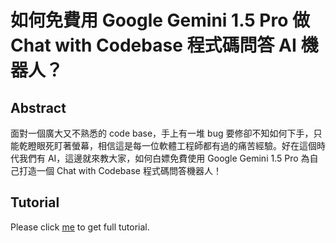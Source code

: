 # 如何免費用 Google Gemini 1.5 Pro 做 Chat with Codebase 程式碼問答 AI 機器人？

## Abstract
面對一個廣大又不熟悉的 code base，手上有一堆 bug 要修卻不知如何下手，只能乾瞪眼死盯著螢幕，相信這是每一位軟體工程師都有過的痛苦經驗。好在這個時代我們有 AI，這邊就來教大家，如何白嫖免費使用 Google Gemini 1.5 Pro 為自己打造一個 Chat with Codebase 程式碼問答機器人！

## Tutorial
Please click [me](https://koding.work/free-chat-with-codebase-using-google-gemini-1-5-pro/) to get full tutorial.
